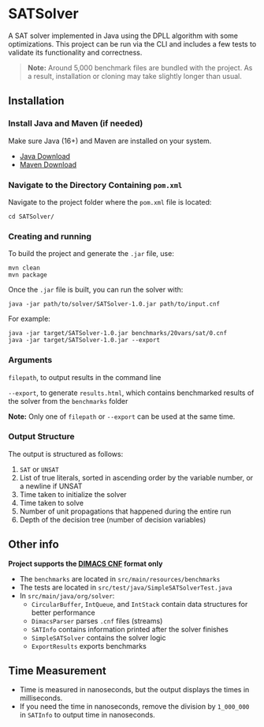 
# SATSolver

A SAT solver implemented in Java using the DPLL algorithm with some optimizations.
This project can be run via the CLI and includes a few tests to validate its functionality and correctness.

> **Note:** Around 5,000 benchmark files are bundled with the project. As a result, installation or cloning may take slightly longer than usual.

## Installation

### Install Java and Maven (if needed)

Make sure Java (16+) and Maven are installed on your system.

- [Java Download](https://www.oracle.com/java/technologies/downloads)
- [Maven Download](https://maven.apache.org/download.cgi)

### Navigate to the Directory Containing `pom.xml`

Navigate to the project folder where the `pom.xml` file is located:

```
cd SATSolver/
```

### Creating and running

To build the project and generate the `.jar` file, use:

```
mvn clean
mvn package
```

Once the `.jar` file is built, you can run the solver with:

```
java -jar path/to/solver/SATSolver-1.0.jar path/to/input.cnf
```

For example:

```
java -jar target/SATSolver-1.0.jar benchmarks/20vars/sat/0.cnf
java -jar target/SATSolver-1.0.jar --export
```

### Arguments

`filepath`, to output results in the command line

`--export`, to generate `results.html`, which contains benchmarked results of the solver from the `benchmarks` folder

**Note:** Only one of `filepath` or `--export` can be used at the same time.

### Output Structure

The output is structured as follows:

1. `SAT` or `UNSAT`
2. List of true literals, sorted in ascending order by the variable number, or a newline if UNSAT
3. Time taken to initialize the solver
4. Time taken to solve
5. Number of unit propagations that happened during the entire run
6. Depth of the decision tree (number of decision variables)

## Other info

**Project supports the [DIMACS CNF](https://people.sc.fsu.edu/~jburkardt/data/cnf/cnf.html) format only**

- The `benchmarks` are located in `src/main/resources/benchmarks`
- The tests are located in `src/test/java/SimpleSATSolverTest.java`
- In `src/main/java/org/solver`:
  - `CircularBuffer`, `IntQueue`, and `IntStack` contain data structures for better performance
  - `DimacsParser` parses `.cnf` files (streams)
  - `SATInfo` contains information printed after the solver finishes
  - `SimpleSATSolver` contains the solver logic
  - `ExportResults` exports benchmarks

## Time Measurement

- Time is measured in nanoseconds, but the output displays the times in milliseconds.
- If you need the time in nanoseconds, remove the division by `1_000_000` in `SATInfo` to output time in nanoseconds.
